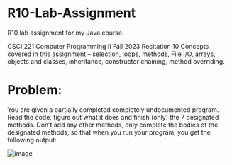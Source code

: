 # R10-Lab-Assignment
R10 lab assignment for my Java course.

CSCI 221 Computer Programming II Fall 2023
Recitation 10
Concepts covered in this assignment – selection, loops, methods, File I/O, arrays, objects and classes, inheritance,
constructor chaining, method overriding.


# Problem:
You are given a partially completed completely undocumented program. Read the code, figure out what
it does and finish (only) the 7 designated methods. Don’t add any other methods, only complete the bodies
of the designated methods, so that when you run your program, you get the following output:

![image](https://github.com/jfelic/R10-Lab-Assignment/assets/82845183/3780f24c-c1ce-48f2-be40-f4549deb966d)
